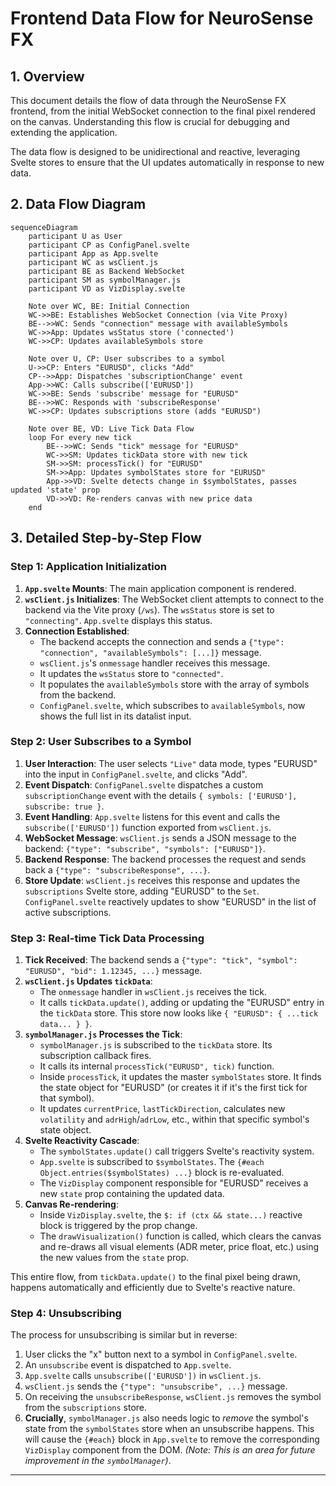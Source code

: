 # Frontend Data Flow for NeuroSense FX

## 1. Overview
This document details the flow of data through the NeuroSense FX frontend, from the initial WebSocket connection to the final pixel rendered on the canvas. Understanding this flow is crucial for debugging and extending the application.

The data flow is designed to be unidirectional and reactive, leveraging Svelte stores to ensure that the UI updates automatically in response to new data.

## 2. Data Flow Diagram

```mermaid
sequenceDiagram
    participant U as User
    participant CP as ConfigPanel.svelte
    participant App as App.svelte
    participant WC as wsClient.js
    participant BE as Backend WebSocket
    participant SM as symbolManager.js
    participant VD as VizDisplay.svelte

    Note over WC, BE: Initial Connection
    WC->>BE: Establishes WebSocket Connection (via Vite Proxy)
    BE-->>WC: Sends "connection" message with availableSymbols
    WC->>App: Updates wsStatus store ('connected')
    WC->>CP: Updates availableSymbols store

    Note over U, CP: User subscribes to a symbol
    U->>CP: Enters "EURUSD", clicks "Add"
    CP-->>App: Dispatches 'subscriptionChange' event
    App->>WC: Calls subscribe(['EURUSD'])
    WC->>BE: Sends 'subscribe' message for "EURUSD"
    BE-->>WC: Responds with 'subscribeResponse'
    WC->>CP: Updates subscriptions store (adds "EURUSD")

    Note over BE, VD: Live Tick Data Flow
    loop For every new tick
        BE-->>WC: Sends "tick" message for "EURUSD"
        WC->>SM: Updates tickData store with new tick
        SM->>SM: processTick() for "EURUSD"
        SM->>App: Updates symbolStates store for "EURUSD"
        App->>VD: Svelte detects change in $symbolStates, passes updated 'state' prop
        VD->>VD: Re-renders canvas with new price data
    end
```

## 3. Detailed Step-by-Step Flow

### Step 1: Application Initialization

1.  **`App.svelte` Mounts**: The main application component is rendered.
2.  **`wsClient.js` Initializes**: The WebSocket client attempts to connect to the backend via the Vite proxy (`/ws`). The `wsStatus` store is set to `"connecting"`. `App.svelte` displays this status.
3.  **Connection Established**:
    *   The backend accepts the connection and sends a `{"type": "connection", "availableSymbols": [...]}` message.
    *   `wsClient.js`'s `onmessage` handler receives this message.
    *   It updates the `wsStatus` store to `"connected"`.
    *   It populates the `availableSymbols` store with the array of symbols from the backend.
    *   `ConfigPanel.svelte`, which subscribes to `availableSymbols`, now shows the full list in its datalist input.

### Step 2: User Subscribes to a Symbol

1.  **User Interaction**: The user selects `"Live"` data mode, types "EURUSD" into the input in `ConfigPanel.svelte`, and clicks "Add".
2.  **Event Dispatch**: `ConfigPanel.svelte` dispatches a custom `subscriptionChange` event with the details `{ symbols: ['EURUSD'], subscribe: true }`.
3.  **Event Handling**: `App.svelte` listens for this event and calls the `subscribe(['EURUSD'])` function exported from `wsClient.js`.
4.  **WebSocket Message**: `wsClient.js` sends a JSON message to the backend: `{"type": "subscribe", "symbols": ["EURUSD"]}`.
5.  **Backend Response**: The backend processes the request and sends back a `{"type": "subscribeResponse", ...}`.
6.  **Store Update**: `wsClient.js` receives this response and updates the `subscriptions` Svelte store, adding "EURUSD" to the `Set`. `ConfigPanel.svelte` reactively updates to show "EURUSD" in the list of active subscriptions.

### Step 3: Real-time Tick Data Processing

1.  **Tick Received**: The backend sends a `{"type": "tick", "symbol": "EURUSD", "bid": 1.12345, ...}` message.
2.  **`wsClient.js` Updates `tickData`**:
    *   The `onmessage` handler in `wsClient.js` receives the tick.
    *   It calls `tickData.update()`, adding or updating the "EURUSD" entry in the `tickData` store. This store now looks like `{ "EURUSD": { ...tick data... } }`.
3.  **`symbolManager.js` Processes the Tick**:
    *   `symbolManager.js` is subscribed to the `tickData` store. Its subscription callback fires.
    *   It calls its internal `processTick("EURUSD", tick)` function.
    *   Inside `processTick`, it updates the master `symbolStates` store. It finds the state object for "EURUSD" (or creates it if it's the first tick for that symbol).
    *   It updates `currentPrice`, `lastTickDirection`, calculates new `volatility` and `adrHigh`/`adrLow`, etc., within that specific symbol's state object.
4.  **Svelte Reactivity Cascade**:
    *   The `symbolStates.update()` call triggers Svelte's reactivity system.
    *   `App.svelte` is subscribed to `$symbolStates`. The `{#each Object.entries($symbolStates) ...}` block is re-evaluated.
    *   The `VizDisplay` component responsible for "EURUSD" receives a new `state` prop containing the updated data.
5.  **Canvas Re-rendering**:
    *   Inside `VizDisplay.svelte`, the `$: if (ctx && state...)` reactive block is triggered by the prop change.
    *   The `drawVisualization()` function is called, which clears the canvas and re-draws all visual elements (ADR meter, price float, etc.) using the new values from the `state` prop.

This entire flow, from `tickData.update()` to the final pixel being drawn, happens automatically and efficiently due to Svelte's reactive nature.

### Step 4: Unsubscribing

The process for unsubscribing is similar but in reverse:
1.  User clicks the "x" button next to a symbol in `ConfigPanel.svelte`.
2.  An `unsubscribe` event is dispatched to `App.svelte`.
3.  `App.svelte` calls `unsubscribe(['EURUSD'])` in `wsClient.js`.
4.  `wsClient.js` sends the `{"type": "unsubscribe", ...}` message.
5.  On receiving the `unsubscribeResponse`, `wsClient.js` removes the symbol from the `subscriptions` store.
6.  **Crucially**, `symbolManager.js` also needs logic to *remove* the symbol's state from the `symbolStates` store when an unsubscribe happens. This will cause the `{#each}` block in `App.svelte` to remove the corresponding `VizDisplay` component from the DOM. *(Note: This is an area for future improvement in the `symbolManager`)*.

---
